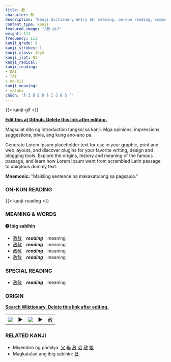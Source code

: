 ```yaml
---
title: 赦
character: 赦
description: "Kanji dictionary entry 赦: meaning, on-kun reading, compounds, origin, related kanji"
content_type: kanji
featured_image: "/赦.gif"
weight: 111
frequency: 111
kanji_grade: 9
kanji_strokes: 1
kanji_class: Jōyō
kanji_jlpt: N1
kanji_radical: 
kanji_reading: 
- DAI
- TAI
- oo-kii
kanji_meaning:
- malaki
chōon: "Ā Ī Ū Ē Ō ā ī ū ē ō ’"
---
```

[//]: # (Don't edit the line below. Kanji animated GIF code is automatically generated.)
{{< kanji-gif >}}

[//]: # (Edit below this line.)

**[Edit this at Github. Delete this link after editing.](https://github.com/tim0g/tim/tree/main/content/kanji/赦/index.md)**

Magsulat dito ng introduction tungkol sa kanji. Mga opinions, impressions, suggestions, trivia, ang kung ano-ano pa.

Generate Lorem Ipsum placeholder text for use in your graphic, print and web layouts, and discover plugins for your favorite writing, design and blogging tools. Explore the origins, history and meaning of the famous passage, and learn how Lorem Ipsum went from scrambled Latin passage to ubiqitous dummy text.
 
**Mnemonic:** "Maikling sentence na makakatulong sa pagsaulo."

### ON-KUN READING

[//]: # (Don't edit the line below. ON-KUN READING code is automatically generated.)
{{< kanji-reading >}}

### MEANING & WORDS

#### ➊ **Ibig sabihin**
  - [赦](../赦)[赦](../赦)　***reading***　meaning
  - [赦](../赦)[赦](../赦)　***reading***　meaning
  - [赦](../赦)[赦](../赦)　***reading***　meaning
  - [赦](../赦)[赦](../赦)　***reading***　meaning

### SPECIAL READING
  - [赦](../赦)[赦](../赦)　***reading***　meaning

### ORIGIN

**[Search Wiktionary. Delete this link after editing.](https://wiktionary.org/wiki/赦)**
<table class="kanji-table"><tr><td>
<img src="60px-赦-bronze.svg.png">
</td><td>▶</td><td>
<img src="60px-赦-oracle.svg.png">
</td><td>▶</td>
<td class="kanji-origin">赦</td>
</tr></table>

### RELATED KANJI
- Miyembro ng pamilya: [父](../父) [母](../母) [赦](../赦) [弟](../弟) [赦](../赦) [娘](../娘)
- Magkatulad ang ibig sabihin: [日](../日)
